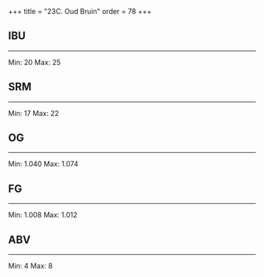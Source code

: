 +++
title = "23C. Oud Bruin"
order = 78
+++
## IBU
******
Min: 20
Max: 25
## SRM
******
Min: 17
Max: 22
## OG
******
Min: 1.040
Max: 1.074
## FG
******
Min: 1.008
Max: 1.012
## ABV
******
Min: 4
Max: 8

